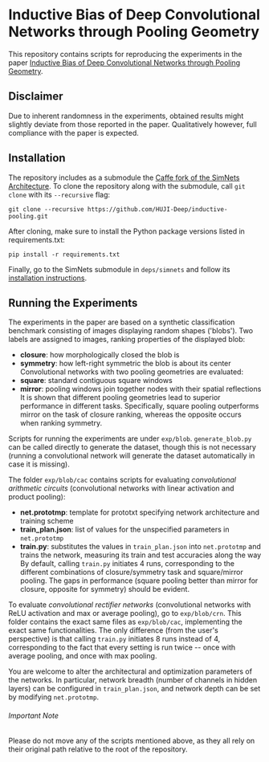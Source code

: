 # Inductive Bias of Deep Convolutional Networks through Pooling Geometry
This repository contains scripts for reproducing the experiments in the paper [Inductive Bias of Deep Convolutional Networks through Pooling Geometry](https://arxiv.org/abs/1605.06743). 

## Disclaimer
Due to inherent randomness in the experiments, obtained results might slightly deviate from those reported in the paper.
Qualitatively however, full compliance with the paper is expected.

## Installation
The repository includes as a submodule the [Caffe fork of the SimNets Architecture](https://github.com/HUJI-Deep/caffe-simnets).
To clone the repository along with the submodule, call `git clone` with its `--recursive` flag:
```
git clone --recursive https://github.com/HUJI-Deep/inductive-pooling.git
```
After cloning, make sure to install the Python package versions listed in requirements.txt:
```
pip install -r requirements.txt
```
Finally, go to the SimNets submodule in `deps/simnets` and follow its [installation instructions](https://github.com/HUJI-Deep/caffe-simnets).

## Running the Experiments
The experiments in the paper are based on a synthetic classification benchmark consisting of images displaying random shapes ('blobs').
Two labels are assigned to images, ranking properties of the displayed blob: 
* **closure**: how morphologically closed the blob is
* **symmetry**: how left-right symmetric the blob is about its center
Convolutional networks with two pooling geometries are evaluated: 
* **square**: standard contiguous square windows
* **mirror**: pooling windows join together nodes with their spatial reflections
It is shown that different pooling geometries lead to superior performance in different tasks.
Specifically, square pooling outperforms mirror on the task of closure ranking, whereas the opposite occurs when ranking symmetry.

Scripts for running the experiments are under `exp/blob`.
`generate_blob.py` can be called directly to generate the dataset, though this is not necessary (running a convolutional network will generate the dataset automatically in case it is missing).

The folder `exp/blob/cac` contains scripts for evaluating *convolutional arithmetic circuits* (convolutional networks with linear activation and product pooling):
* **net.prototmp**: template for prototxt specifying network architecture and training scheme
* **train_plan.json**: list of values for the unspecified parameters in `net.prototmp`
* **train.py**: substitutes the values in `train_plan.json` into `net.prototmp` and trains the network, measuring its train and test accuracies along the way
By default, calling `train.py` initiates 4 runs, corresponding to the different combinations of closure/symmetry task and square/mirror pooling.
The gaps in performance (square pooling better than mirror for closure, opposite for symmetry) should be evident.

To evaluate *convolutional rectifier networks* (convolutional networks with ReLU activation and max or average pooling), go to `exp/blob/crn`.
This folder contains the exact same files as `exp/blob/cac`, implementing the exact same functionalities.
The only difference (from the user's perspective) is that calling `train.py` initiates 8 runs instead of 4, corresponding to the fact that every setting is run twice -- once with average pooling, and once with max pooling.

You are welcome to alter the architectural and optimization parameters of the networks.
In particular, network breadth (number of channels in hidden layers) can be configured in `train_plan.json`, and network depth can be set by modifying `net.prototmp`.

###### Important Note
Please do not move any of the scripts mentioned above, as they all rely on their original path relative to the root of the repository.